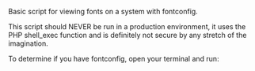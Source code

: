 Basic script for viewing fonts on a system with fontconfig.  

This script should NEVER be run in a production environment, it uses the PHP shell_exec function and is definitely not secure by any stretch of the imagination.

To determine if you have fontconfig, open your terminal and run:


